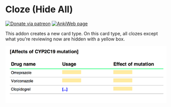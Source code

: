 # Cloze (Hide All)

[![Donate via patreon](https://img.shields.io/badge/patreon-donate-green.svg)](https://www.patreon.com/trgk)
[![AnkiWeb page](https://img.shields.io/badge/AnkiWeb-addon-blue.svg)](https://ankiweb.net/shared/info/1709973686)

This addon creates a new card type. On this card type, all clozes except what you're reviewing now are hidden with a yellow box.

![Cloze (Hide all) example](docs/cloze_hide_all.png)

